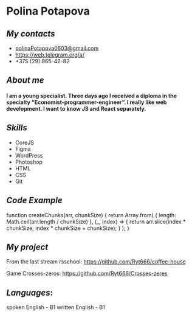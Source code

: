 # **Polina Potapova**

## ***My contacts***

+ polinaPotapova0603@gmail.com
+ https://web.telegram.org/a/
+ +375 (29) 865-42-82

## ***About me***
#### I am a young specialist. Three days ago I received a diploma in the specialty “Economist-programmer-engineer”. I really like web development. I want to know JS and React separately.

## ***Skills***
* CoreJS
* Figma
* WordPress
* Photoshop
* HTML
* CSS
* Git

## ***Code Example***

function createChunks(arr, chunkSize) {
  return Array.from(
    { length: Math.ceil(arr.length / chunkSize) },
    (_, index) => {
      return arr.slice(index * chunkSize, index * chunkSize + chunkSize);
    }
  );
}

## ***My project***

From the last stream rsschool:
https://github.com/Ryt666/coffee-house

Game Crosses-zeros:
https://github.com/Ryt666/Crosses-zeres

## ***Languages***:
spoken English - B1
written English - B1

